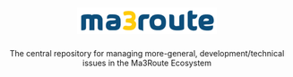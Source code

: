 <h1 align="center">
    <img src="logo.png" alt="Ma3Route Logo" />
    <br />
</h1>

<p align="center">The central repository for managing more-general,
development/technical issues in the Ma3Route Ecosystem</p>
